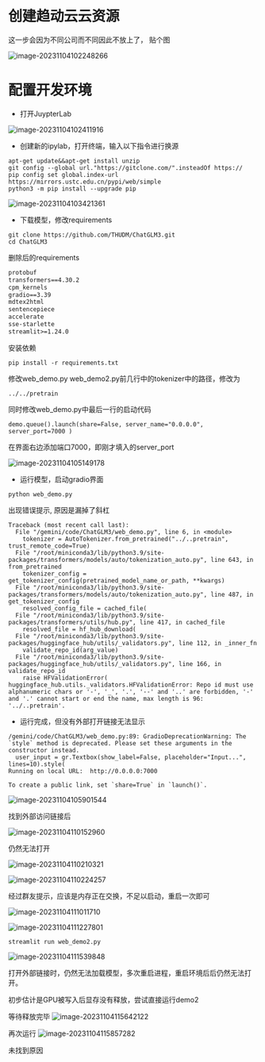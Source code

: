 # 创建趋动云云资源

这一步会因为不同公司而不同因此不放上了， 贴个图

![image-20231104102248266](E:/Local%20source/DeployLLM/images/image-20231104102248266-16990645713072.png)

# 配置开发环境

- 打开JuypterLab

![image-20231104102411916](E:/Local%20source/DeployLLM/images/image-20231104102411916-16990646536893.png)

- 创建新的ipylab，打开终端，输入以下指令进行换源

```shell
apt-get update&&apt-get install unzip
git config --global url."https://gitclone.com/".insteadOf https://
pip config set global.index-url https://mirrors.ustc.edu.cn/pypi/web/simple
python3 -m pip install --upgrade pip
```

![image-20231104103421361](E:/Local%20source/DeployLLM/images/image-20231104103421361-16990652628884.png)

- 下载模型，修改requirements

```shell
git clone https://github.com/THUDM/ChatGLM3.git
cd ChatGLM3
```

删除后的requirements

```txt
protobuf
transformers==4.30.2
cpm_kernels
gradio==3.39
mdtex2html
sentencepiece
accelerate
sse-starlette
streamlit>=1.24.0

```

安装依赖
```shell
pip install -r requirements.txt
```

修改web_demo.py web_demo2.py前几行中的tokenizer中的路径，修改为

```shell
../../pretrain
```

同时修改web_demo.py中最后一行的启动代码

```shell
demo.queue().launch(share=False, server_name="0.0.0.0", server_port=7000 )
```

在界面右边添加端口7000，即刚才填入的server_port

![image-20231104105149178](E:/Local%20source/DeployLLM/images/image-20231104105149178-16990663104445.png)

- 运行模型，启动gradio界面

```shell
python web_demo.py
```

出现错误提示, 原因是漏掉了斜杠

```shell
Traceback (most recent call last):
  File "/gemini/code/ChatGLM3/web_demo.py", line 6, in <module>
    tokenizer = AutoTokenizer.from_pretrained("../..pretrain", trust_remote_code=True)
  File "/root/miniconda3/lib/python3.9/site-packages/transformers/models/auto/tokenization_auto.py", line 643, in from_pretrained
    tokenizer_config = get_tokenizer_config(pretrained_model_name_or_path, **kwargs)
  File "/root/miniconda3/lib/python3.9/site-packages/transformers/models/auto/tokenization_auto.py", line 487, in get_tokenizer_config
    resolved_config_file = cached_file(
  File "/root/miniconda3/lib/python3.9/site-packages/transformers/utils/hub.py", line 417, in cached_file
    resolved_file = hf_hub_download(
  File "/root/miniconda3/lib/python3.9/site-packages/huggingface_hub/utils/_validators.py", line 112, in _inner_fn
    validate_repo_id(arg_value)
  File "/root/miniconda3/lib/python3.9/site-packages/huggingface_hub/utils/_validators.py", line 166, in validate_repo_id
    raise HFValidationError(
huggingface_hub.utils._validators.HFValidationError: Repo id must use alphanumeric chars or '-', '_', '.', '--' and '..' are forbidden, '-' and '.' cannot start or end the name, max length is 96: '../..pretrain'.
```

- 运行完成，但没有外部打开链接无法显示

```shell
/gemini/code/ChatGLM3/web_demo.py:89: GradioDeprecationWarning: The `style` method is deprecated. Please set these arguments in the constructor instead.
  user_input = gr.Textbox(show_label=False, placeholder="Input...", lines=10).style(
Running on local URL:  http://0.0.0.0:7000

To create a public link, set `share=True` in `launch()`.
```

![image-20231104105901544](E:/Local%20source/DeployLLM/images/image-20231104105901544-16990667437286.png)

找到外部访问链接后

![image-20231104110152960](E:/Local%20source/DeployLLM/images/image-20231104110152960-16990669138697.png)

仍然无法打开

![image-20231104110210321](E:/Local%20source/DeployLLM/images/image-20231104110210321-16990669320668.png)

![image-20231104110224257](E:/Local%20source/DeployLLM/images/image-20231104110224257-16990669451709.png)

经过群友提示，应该是内存正在交换，不足以启动，重启一次即可

![image-20231104111011710](E:/Local%20source/DeployLLM/images/image-20231104111011710-169906741525610.png)

![image-20231104111227801](E:/Local%20source/DeployLLM/images/image-20231104111227801-169906754889711.png)

```shell
streamlit run web_demo2.py
```

![image-20231104111539848](E:/Local%20source/DeployLLM/images/image-20231104111539848-169906774072812.png)

打开外部链接时，仍然无法加载模型，多次重启进程，重启环境后后仍然无法打开。 

初步估计是GPU被写入后显存没有释放，尝试直接运行demo2

等待释放完毕
![image-20231104115642122](E:/Local%20source/DeployLLM/images/image-20231104115642122-169907020385013.png)

再次运行
![image-20231104115857282](E:/Local%20source/DeployLLM/images/image-20231104115857282-169907033918514.png)

未找到原因
